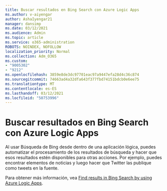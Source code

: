 ```yaml
---
title: Buscar resultados en Bing Search con Azure Logic Apps
ms.author: v-aiyengar
author: AshaIyengar21
manager: dansimp
ms.date: 03/12/2021
ms.audience: Admin
ms.topic: article
ms.service: o365-administration
ROBOTS: NOINDEX, NOFOLLOW
localization_priority: Normal
ms.collection: Adm_O365
ms.custom:
- "9005302"
- "9212"
ms.openlocfilehash: 3859e8de3dc97701eac97a9447efa28d4c36c874
ms.sourcegitcommit: 74663ad4a32dfa643f377fbd74151bdcb0e6ee75
ms.translationtype: MT
ms.contentlocale: es-ES
ms.lasthandoff: 03/12/2021
ms.locfileid: "50753996"
---
```

# <a name="find-results-in-bing-search-by-using-azure-logic-apps"></a>Buscar resultados en Bing Search con Azure Logic Apps

Al usar Búsqueda de Bing desde dentro de una aplicación lógica, puedes automatizar el procesamiento de los resultados de búsqueda y hacer que esos resultados estén disponibles para otras acciones. Por ejemplo, puedes encontrar elementos de noticias y luego hacer que Twitter las publique como tweets en la fuente.

Para obtener más información, vea [Find results in Bing Search by using Azure Logic Apps](https://go.microsoft.com/fwlink/?linkid=2151928).